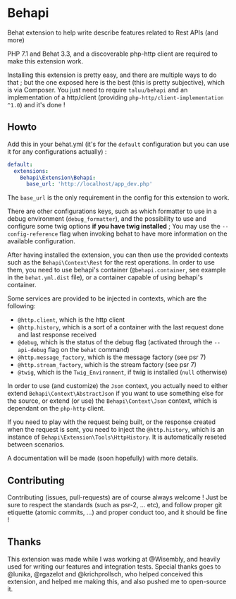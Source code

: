 Behapi
======
Behat extension to help write describe features related to Rest APIs (and more)

PHP 7.1 and Behat 3.3, and a discoverable php-http client are required to make
this extension work.

Installing this extension is pretty easy, and there are multiple ways to do
that ; but the one exposed here is the best (this is pretty subjective), which
is via Composer. You just need to require `taluu/behapi` and an implementation 
of a http/client (providing `php-http/client-implementation ^1.0`)  and it's 
done !

Howto
-----
Add this in your behat.yml (it's for the `default` configuration but you can
use it for any configurations actually) :

```yaml
default:
  extensions:
    Behapi\Extension\Behapi:
      base_url: 'http://localhost/app_dev.php'
```

The `base_url` is the only requirement in the config for this extension to work.

There are other configurations keys, such as which formatter to use in a debug
environment (`debug_formatter`), and the possibility to use and configure some
twig options **if you have twig installed** ; You may use the
`--config-reference` flag when invoking behat to have more information on the
available configuration.

After having installed the extension, you can then use the provided contexts
such as the `Behapi\Context\Rest` for the rest operations. In order to use
them, you need to use behapi's container (`@behapi.container`, see example in
the `behat.yml.dist` file), or a container capable of using behapi's container.

Some services are provided to be injected in contexts, which are the following:

- `@http.client`, which is the http client
- `@http.history`, which is a sort of a container with the last request done
  and last response received
- `@debug`, which is the status of the debug flag (activated through the
  `--api-debug` flag on the `behat` command)
- `@http.message_factory`, which is the message factory (see psr 7)
- `@http.stream_factory`, which is the stream factory (see psr 7)
- `@twig`, which is the `Twig_Environment`, if twig is installed (`null`
  otherwise)

In order to use (and customize) the `Json` context, you actually need to either
extend `Behapi\Context\AbstractJson` if you want to use something else for the
source, or extend (or use) the `Behapi\Context\Json` context, which is dependant
on the `php-http` client.

If you need to play with the request being built, or the response created when
the request is sent, you need to inject the `@http.history`, which is an
instance of `Behapi\Extension\Tools\HttpHistory`. It is automatically reseted
between scenarios.

A documentation will be made (soon hopefully) with more details.

Contributing
------------
Contributing (issues, pull-requests) are of course always welcome ! Just be
sure to respect the standards (such as psr-2, ... etc), and follow proper git
etiquette (atomic commits, ...) and proper conduct too, and it should be fine !

Thanks
------
This extension was made while I was working at @Wisembly, and heavily used for
writing our features and integration tests. Special thanks goes to @lunika,
@rgazelot and @krichprollsch, who helped conceived this extension, and helped me
making this, and also pushed me to open-source it.
